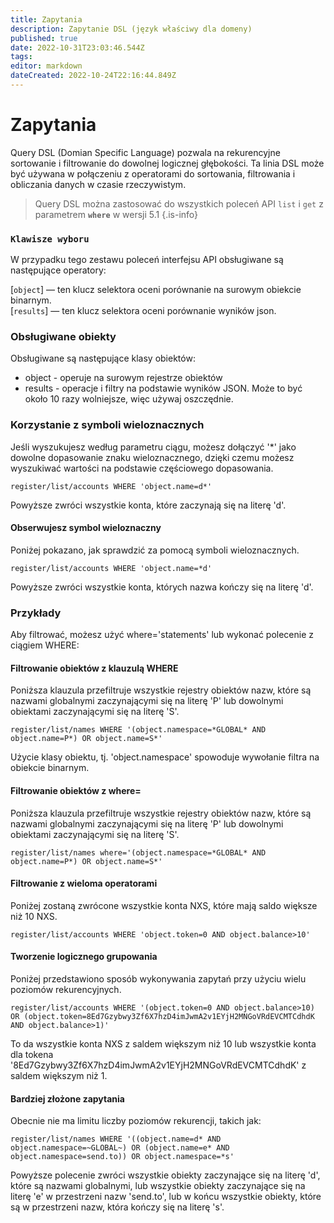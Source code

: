 ```yaml
---
title: Zapytania
description: Zapytanie DSL (język właściwy dla domeny)
published: true
date: 2022-10-31T23:03:46.544Z
tags: 
editor: markdown
dateCreated: 2022-10-24T22:16:44.849Z
---
```


# Zapytania

Query DSL (Domian Specific Language) pozwala na rekurencyjne sortowanie i filtrowanie do dowolnej logicznej głębokości. Ta linia DSL może być używana w połączeniu z operatorami do sortowania, filtrowania i obliczania danych w czasie rzeczywistym.

>Query DSL można zastosować do wszystkich poleceń API `list` i `get` z parametrem **`where`** w wersji 5.1
{.is-info}

### `Klawisze wyboru`

W przypadku tego zestawu poleceń interfejsu API obsługiwane są następujące operatory:

\[`object`] — ten klucz selektora oceni porównanie na surowym obiekcie binarnym.\
\[`results`] — ten klucz selektora oceni porównanie wyników json.

### Obsługiwane obiekty

Obsługiwane są następujące klasy obiektów:

* object - operuje na surowym rejestrze obiektów
* results - operacje i filtry na podstawie wyników JSON. Może to być około 10 razy wolniejsze, więc używaj oszczędnie.

### Korzystanie z symboli wieloznacznych

Jeśli wyszukujesz według parametru ciągu, możesz dołączyć '\*' jako dowolne dopasowanie znaku wieloznacznego, dzięki czemu możesz wyszukiwać wartości na podstawie częściowego dopasowania.

````
register/list/accounts WHERE 'object.name=d*'
````

Powyższe zwróci wszystkie konta, które zaczynają się na literę 'd'.

#### Obserwujesz symbol wieloznaczny

Poniżej pokazano, jak sprawdzić za pomocą symboli wieloznacznych.

````
register/list/accounts WHERE 'object.name=*d'
````

Powyższe zwróci wszystkie konta, których nazwa kończy się na literę 'd'.

### Przykłady

Aby filtrować, możesz użyć where='statements' lub wykonać polecenie z ciągiem WHERE:

#### Filtrowanie obiektów z klauzulą ​​WHERE

Poniższa klauzula przefiltruje wszystkie rejestry obiektów nazw, które są nazwami globalnymi zaczynającymi się na literę 'P' ​​lub dowolnymi obiektami zaczynającymi się na literę 'S'.

````
register/list/names WHERE '(object.namespace=*GLOBAL* AND object.name=P*) OR object.name=S*'
````

Użycie klasy obiektu, tj. 'object.namespace' spowoduje wywołanie filtra na obiekcie binarnym.

#### Filtrowanie obiektów z where=

Poniższa klauzula przefiltruje wszystkie rejestry obiektów nazw, które są nazwami globalnymi zaczynającymi się na literę 'P' ​​lub dowolnymi obiektami zaczynającymi się na literę 'S'.

````
register/list/names where='(object.namespace=*GLOBAL* AND object.name=P*) OR object.name=S*'
````

#### Filtrowanie z wieloma operatorami

Poniżej zostaną zwrócone wszystkie konta NXS, które mają saldo większe niż 10 NXS.

````
register/list/accounts WHERE 'object.token=0 AND object.balance>10'
````

#### Tworzenie logicznego grupowania

Poniżej przedstawiono sposób wykonywania zapytań przy użyciu wielu poziomów rekurencyjnych.

```
register/list/accounts WHERE '(object.token=0 AND object.balance>10) OR (object.token=8Ed7Gzybwy3Zf6X7hzD4imJwmA2v1EYjH2MNGoVRdEVCMTCdhdK AND object.balance>1)'
```

To da wszystkie konta NXS z saldem większym niż 10 lub wszystkie konta dla tokena '8Ed7Gzybwy3Zf6X7hzD4imJwmA2v1EYjH2MNGoVRdEVCMTCdhdK' z saldem większym niż 1.

#### Bardziej złożone zapytania

Obecnie nie ma limitu liczby poziomów rekurencji, takich jak:

````
register/list/names WHERE '((object.name=d* AND object.namespace=~GLOBAL~) OR (object.name=e* AND object.namespace=send.to)) OR object.namespace=*s'
````

Powyższe polecenie zwróci wszystkie obiekty zaczynające się na literę 'd', które są nazwami globalnymi, lub wszystkie obiekty zaczynające się na literę 'e' w przestrzeni nazw 'send.to', lub w końcu wszystkie obiekty, które są w przestrzeni nazw, która kończy się na literę 's'.